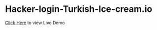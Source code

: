 # Hacker-login-Turkish-Ice-cream.io


<a href="https://arkyaray2002.github.io/Hacker-login-Turkish-Ice-cream.io/">Click Here</a> to view Live Demo
